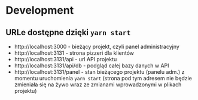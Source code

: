 # Development

## URLe dostępne dzięki `yarn start`

- http://localhost:3000 - bieżący projekt, czyli panel administracyjny
- http://localhost:3131 - strona pizzeri dla klientów
- http://localhost:3131/api - url API projektu
- http://localhost:3131/api/db - podgląd całej bazy danych w API
- http://localhost:3131/panel - stan bieżącego projektu (panelu adm.) z momentu uruchomienia `yarn start` (strona pod tym adresem nie będzie zmieniała się na żywo wraz ze zmianami wprowadzonymi w plikach projektu)
